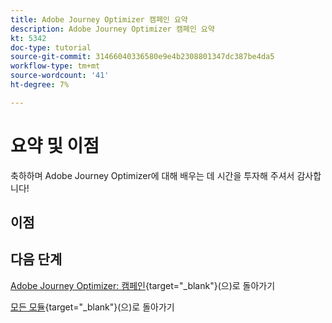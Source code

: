 ```yaml
---
title: Adobe Journey Optimizer 캠페인 요약
description: Adobe Journey Optimizer 캠페인 요약
kt: 5342
doc-type: tutorial
source-git-commit: 31466040336580e9e4b2308801347dc387be4da5
workflow-type: tm+mt
source-wordcount: '41'
ht-degree: 7%

---
```


# 요약 및 이점

축하하며 Adobe Journey Optimizer에 대해 배우는 데 시간을 투자해 주셔서 감사합니다!

## 이점

## 다음 단계

[Adobe Journey Optimizer: 캠페인](./ajocampaigns.md){target="_blank"}(으)로 돌아가기

[모든 모듈](./../../../../overview.md){target="_blank"}(으)로 돌아가기

